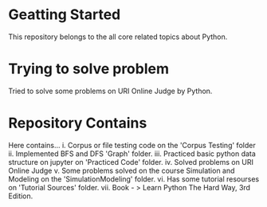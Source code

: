 # Geatting Started
This repository belongs to the all core related topics about Python.

# Trying to solve problem
Tried to solve some problems on URI Online Judge by Python.

# Repository Contains
Here contains...
i. Corpus or file testing code on the 'Corpus Testing' folder
ii. Implemented BFS and DFS 'Graph' folder.
iii. Practiced basic python data structure on jupyter on 'Practiced Code' folder.
iv. Solved problems on URI Online Judge
v. Some problems solved on the course Simulation and Modeling on the 'SimulationModeling' folder.
vi. Has some tutorial resourses on 'Tutorial Sources' folder.
vii. Book - > Learn Python The Hard Way, 3rd Edition.
